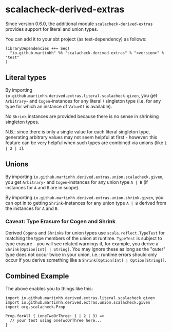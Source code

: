 # scalacheck-derived-extras

Since version 0.6.0, the additional module `scalacheck-derived-extras` provides support for literal and union types.

You can add it to your sbt project (as test-dependency) as follows:

```
libraryDependencies ++= Seq(
  "io.github.martinhh" %% "scalacheck-derived-extras" % "<version>" % "test"
)
```

## Literal types

By importing `io.github.martinhh.derived.extras.literal.scalacheck.given`, you get `Arbitrary`- and `Cogen`-instances
for any literal / singleton type (i.e. for any type for which an instance of `ValueOf` is available).

No `Shrink` instances are provided because there is no sense in shrinking singleton types.

N.B.: since there is only a single value for each literal singleton type, generating arbitrary values may not seem
helpful at first - however: this feature can be very helpful when such types are combined via unions (like `1 | 2 | 3`).

## Unions

By importing `io.github.martinhh.derived.extras.union.scalacheck.given`, you get `Arbitrary`- and `Cogen`-instances
for any union type `A | B` (if instances for `A` and `B` are in scope).

By importing `io.github.martinhh.derived.extras.union.shrink.given`, you can opt in to getting `Shrink`-instances
for any union type  `A | B` derived from the instances for `A` and `B`.

### Caveat: Type Erasure for Cogen and Shrink

Derived `Cogen`s and `Shrink`s for union types use `scala.reflect.TypeTest` for matching the type members of the union
at runtime. `TypeTest` is subject to type erasure - you will see related warnings if, for example, you derive a
`Shrink[Option[Int] | String]`. You may ignore these as long as the "outer" type does not occur twice in your union,
i.e.: runtime errors should only occur if you derive something like a `Shrink[Option[Int] | Option[String]]`.

## Combined Example

The above enables you to things like this:

```
import io.github.martinhh.derived.extras.literal.scalacheck.given
import io.github.martinhh.derived.extras.union.scalacheck.given
import org.scalacheck.Prop

Prop.forAll { (oneTwoOrThree: 1 | 2 | 3) =>
  // your test using oneTwoOrThree here...
}
```
